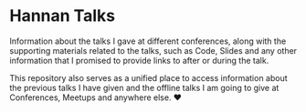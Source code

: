 # Hannan Talks

Information about the talks I gave at different conferences, along with the supporting materials
related to the talks, such as Code, Slides and any other information that I promised to provide
links to after or during the talk. 

This repository also serves as a unified place to access information about the previous 
talks I have given and the offline talks I am going to give at Conferences, Meetups and anywhere
else. :heart: